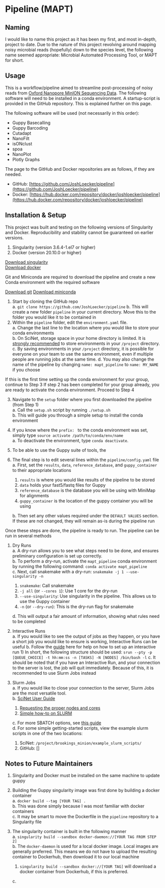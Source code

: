 Pipeline (MAPT)
===============

Naming
------
I would like to name this project as it has been my first, and most in-depth, project to date. 
Due to the nature of this project revolving around mapping noisy microbial reads (hopefully) down to the species level, 
the following name seemed appropriate: Microbial Automated Processing Tool, or MAPT for short.


Usage
-----

This is a workflow/pipeline aimed to streamline post-processing of noisy reads from [Oxford Nanopore MinION Sequencing Data](https://www.nanoporetech.com). The following software will need to be installed in a conda environment. A startup-script is provided in the GitHub repository. This is explained further on this page.

The following software will be used (not necessarily in this order):
- Guppy Basecalling
- Guppy Barcoding
- Cutadapt
- NanoFilt
- isONclust
- spoa
- NanoPlot
- Plotly Graphs

The page to the GitHub and Docker repositories are as follows, if they are needed.
- GitHub: [https://github.com/JoshLoecker/pipeline](https://github.com/JoshLoecker/pipeline)
- Docker: [https://hub.docker.com/repository/docker/joshloecker/pipeline](https://hub.docker.com/repository/docker/joshloecker/pipeline)

Installation & Setup
--------------------

This project was built and testing on the following versions of Singularity and Docker. Reproducibility and stability cannot be guaranteed on earlier versions.
1. Singularity (version 3.6.4-1.el7 or higher)
2. Docker (version 20.10.0 or higher)

[Download singularity](https://singularity.lbl.gov/)  
[Download docker](https://www.docker.com/products/docker-desktop)

Git and Miniconda are required to download the pipeline and create a new Conda environment with the required software

[Download git](https://git-scm.com/downloads)
[Download miniconda](https://docs.conda.io/en/latest/miniconda.html)

1. Start by cloning the GitHub repo  
    a. `git clone https://github.com/JoshLoecker/pipeline`
    b. This will create a new folder `pipeline` in your current directory. Move this to the folder you would like it to be contained in
2. Within the `pipeline` folder, edit the `environment.yaml` file.  
    a. Change the last line to the location where you would like to store your conda environments  
    b. On SciNet, storage space in your home directory is limited. It is [strongly recommended](https://scinet.usda.gov/guide/ceres/#quotas-on-home-and-project-directories) to store environments in your `/project` directory.  
    c. By saving environments in your `/project` directory, it is possible for everyone on your team to use the same environment, even if multiple people are running jobs at the same time.
    d. You may also change the name of the pipeline by changing `name: mapt_pipeline` to `name: MY_NAME` if you choose
   
If this is the first time setting up the conda environment for your group, continue to Step 3
If step 2 has been completed for your group already, you are ready to activate the conda environment. Proceed to Step 4

3. Navigate to the `setup` folder where you first downloaded the pipeline (from Step 1)  
    a. Call the `setup.sh` script by running `./setup.sh`  
    b. This will guide you through a simple setup to install the conda environment  
4. If you know where the `prefix: ` to the conda environment was set, simply type `source activate /path/to/conda/env/name`  
    a. To deactivate the environment, type `conda deactivate`.  
5. To be able to use the Guppy suite of tools, the 
5. The final step is to edit several lines within the `pipeline/config.yaml` file  
    a. First, set the `results`, `data`, `reference_database`, and `guppy_container` to their appropriate locations  
	1) `results` is where you would like results of the pipeline to be stored  
	2) `data` holds your fast5/fastq files for Guppy  
	3) `reference_database` is the database you will be using with MiniMap for alignments  
	4) `guppy_container` is the location of the guppy container you will be using  
	
	b. Then set any other values required under the `DEFAULT VALUES` section. If these are not changed, they will remain as-is during the pipeline run  

Once these steps are done, the pipeline is ready to run. The pipeline can be run in several methods
1. Dry Runs  
	a. A dry-run allows you to see what steps need to be done, and ensures preliminary configuration is set up correctly.  
    b. To perform a dry-run, activate the `mapt_pipeline` conda environment by running the following command: `conda activate mapt_pipeline`  
    c. Next, call snakemake with a dry-run: `snakemake -j 1 --use-singularity -n`  
    1) `snakemake`: Call snakemake  
	2) `-j all` (or `--cores 1`): Use 1 core for the dry-run  
	3) `--use-singularity`: Use singularity in the pipeline. This allows us to use the Guppy container  
	4) `-n` (or `--dry-run`): This is the dry-run flag for snakemake  
	
	d. This will output a fair amount of information, showing what rules need to be completed  
2. Interactive Runs  
   a. If you would like to see the output of jobs as they happen, or you have a short job you would like to ensure is working, Interactive Runs can be useful
   b. Follow the [guide](https://scinet.usda.gov/guide/ceres/#interactive-mode) here for help on how to set up an interactive run
	   1) In short, the following structure should be used: `srun --pty -p [QUEUE_CHOICE] -t hh:mm:ss -n [TASKS] -N [NODES] /bin/bash -l`
   c. It should be noted that if you have an Interactive Run, and your connection to the server is lost, the job will quit immediately. Because of this, it is recommended to use Slurm Jobs instead
3. Slurm Jobs  
	a. If you would like to close your connection to the server, Slurm Jobs are the most versatile tool.  
    b. [SciNet User Guide](https://scinet.usda.gov/guide/ceres/)  
    1) [Requesting the proper nodes and cores](https://scinet.usda.gov/guide/ceres/#requesting-the-proper-number-of-nodes-and-cores)  
    2) [Simple how-to on SLURM](https://scinet.usda.gov/guide/ceres/#batch-mode)  
	
	c. For more SBATCH options, see [this guide](https://osirim.irit.fr/site/en/articles/sbatch-options)    
	d. For some simple getting-started scripts, view the example slurm scripts in one of the two locations:
    1) SciNet: `/project/brookings_minion/example_slurm_scripts/`
	2) GitHub: []
    



Notes to Future Maintainers
---------------------------
1. Singularity and Docker must be installed on the same machine to update guppy
2. Building the Guppy singularity image was first done by building a docker container  
	a. `docker build --tag [YOUR TAG] .`  
    b. This was done simply because I was most familiar with docker containers  
    c. It may be smart to move the Dockerfile in the `pipeline` repository to a Singularity file  
3. The singularity container is built in the following manner  
	a. `singularity build --sandbox docker-daemon://[YOUR TAG FROM STEP 2]`  
	b. The `docker-daemon` is used for a local docker image. Local images are generally preferred. This means we do not have to upload the resulting container to Dockerhub, then download it to our local machine  
	1) `singularity build --sandbox docker://[YOUR TAG]` will download a docker container from Dockerhub, if this is preferred.  
    
	c. 
